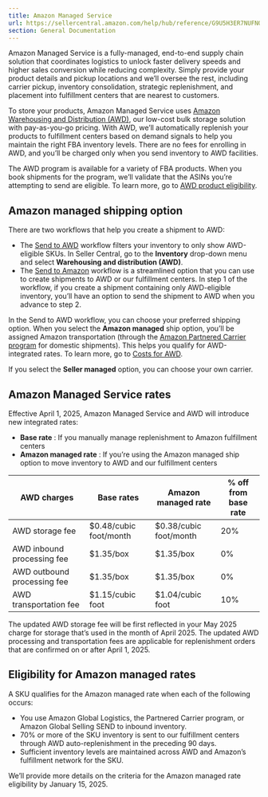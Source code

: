```yaml
---
title: Amazon Managed Service
url: https://sellercentral.amazon.com/help/hub/reference/G9U5H3ER7NUFNQJY
section: General Documentation
---
```


Amazon Managed Service is a fully-managed, end-to-end supply chain solution
that coordinates logistics to unlock faster delivery speeds and higher sales
conversion while reducing complexity. Simply provide your product details and
pickup locations and we’ll oversee the rest, including carrier pickup,
inventory consolidation, strategic replenishment, and placement into
fulfillment centers that are nearest to customers.

To store your products, Amazon Managed Service uses [Amazon Warehousing and
Distribution (AWD)](/asdn/about#learn-service), our low-cost bulk storage
solution with pay-as-you-go pricing. With AWD, we’ll automatically replenish
your products to fulfillment centers based on demand signals to help you
maintain the right FBA inventory levels. There are no fees for enrolling in
AWD, and you’ll be charged only when you send inventory to AWD facilities.

The AWD program is available for a variety of FBA products. When you book
shipments for the program, we’ll validate that the ASINs you’re attempting to
send are eligible. To learn more, go to [AWD product
eligibility](/gp/help/GGTMT4PTMUMHDS6B).

## Amazon managed shipping option

There are two workflows that help you create a shipment to AWD:

  * The [Send to AWD](/gp/help/GB9BMKQPPRW3FFCU) workflow filters your inventory to only show AWD-eligible SKUs. In Seller Central, go to the **Inventory** drop-down menu and select **Warehousing and distribution (AWD)**.
  * The [Send to Amazon](/fba/sendtoamazon/) workflow is a streamlined option that you can use to create shipments to AWD or our fulfillment centers. In step 1 of the workflow, if you create a shipment containing only AWD-eligible inventory, you’ll have an option to send the shipment to AWD when you advance to step 2.

In the Send to AWD workflow, you can choose your preferred shipping option.
When you select the **Amazon managed** ship option, you’ll be assigned Amazon
transportation (through the [Amazon Partnered Carrier
program](/gp/help/G201119120) for domestic shipments). This helps you qualify
for AWD-integrated rates. To learn more, go to [Costs for
AWD](/asdn/about/Costs).

If you select the **Seller managed** option, you can choose your own carrier.

## Amazon Managed Service rates

Effective April 1, 2025, Amazon Managed Service and AWD will introduce new
integrated rates:

  * **Base rate** : If you manually manage replenishment to Amazon fulfillment centers
  * **Amazon managed rate** : If you’re using the Amazon managed ship option to move inventory to AWD and our fulfillment centers

**AWD charges** | **Base rates** | **Amazon managed rate** | **% off from base rate**  
---|---|---|---  
AWD storage fee | $0.48/cubic foot/month | $0.38/cubic foot/month | 20%  
AWD inbound processing fee | $1.35/box | $1.35/box | 0%  
AWD outbound processing fee | $1.35/box | $1.35/box | 0%  
AWD transportation fee | $1.15/cubic foot | $1.04/cubic foot | 10%  
  
The updated AWD storage fee will be first reflected in your May 2025 charge
for storage that’s used in the month of April 2025. The updated AWD processing
and transportation fees are applicable for replenishment orders that are
confirmed on or after April 1, 2025.

## Eligibility for Amazon managed rates

A SKU qualifies for the Amazon managed rate when each of the following occurs:

  * You use Amazon Global Logistics, the Partnered Carrier program, or Amazon Global Selling SEND to inbound inventory.
  * 70% or more of the SKU inventory is sent to our fulfillment centers through AWD auto-replenishment in the preceding 90 days.
  * Sufficient inventory levels are maintained across AWD and Amazon’s fulfillment network for the SKU. 

We’ll provide more details on the criteria for the Amazon managed rate
eligibility by January 15, 2025.

